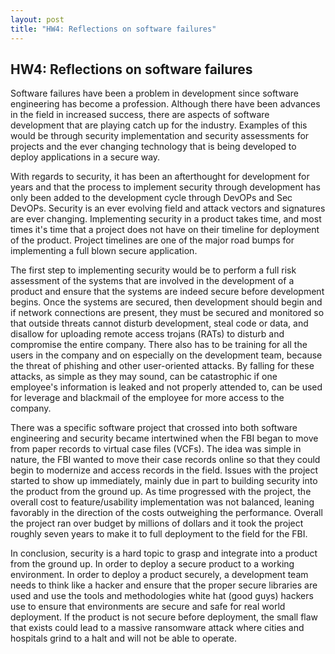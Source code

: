 ```yaml
---
layout: post
title: "HW4: Reflections on software failures"  
---
```


## HW4: Reflections on software failures

Software failures have been a problem in development since software engineering has become a profession. Although there have been advances in the field in increased success, there are aspects of software development that are playing catch up for the industry. Examples of this would be through security implementation and security assessments for projects and the ever changing technology that is being developed to deploy applications in a secure way.

With regards to security, it has been an afterthought for development for years and that the process to implement security through development has only been added to the development cycle through DevOPs and Sec DevOPs. Security is an ever evolving field and attack vectors and signatures are ever changing. Implementing security in a product takes time, and most times it's time that a project does not have on their timeline for deployment of the product. Project timelines are one of the major road bumps for implementing a full blown secure application.

The first step to implementing security would be to perform a full risk assessment of the systems that are involved in the development of a product and ensure that the systems are indeed secure before development begins. Once the systems are secured, then development should begin and if network connections are present, they must be secured and monitored so that outside threats cannot disturb development, steal code or data, and disallow for uploading remote access trojans (RATs) to disturb and compromise the entire company. There also has to be training for all the users in the company and on especially on the development team, because the threat of phishing and other user-oriented attacks. By falling for these attacks, as simple as they may sound, can be catastrophic if one employee's information is leaked and not properly attended to, can be used for leverage and blackmail of the employee for more access to the company.

There was a specific software project that crossed into both software engineering and security became intertwined when the FBI began to move from paper records to virtual case files (VCFs). The idea was simple in nature, the FBI wanted to move their case records online so that they could begin to modernize and access records in the field. Issues with the project started to show up immediately, mainly due in part to building security into the product from the ground up. As time progressed with the project, the overall cost to feature/usability implementation was not balanced, leaning favorably in the direction of the costs outweighing the performance. Overall the project ran over budget by millions of dollars and it took the project roughly seven years to make it to full deployment to the field for the FBI.

In conclusion, security is a hard topic to grasp and integrate into a product from the ground up. In order to deploy a secure product to a working environment. In order to deploy a product securely, a development team needs to think like a hacker and ensure that the proper secure libraries are used and use the tools and methodologies white hat (good guys) hackers use to ensure that environments are secure and safe for real world deployment. If the product is not secure before deployment, the small flaw that exists could lead to a massive ransomware attack where cities and hospitals grind to a halt and will not be able to operate. 
